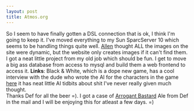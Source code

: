 ```yaml
--- 
layout: post
title: Atmos.org
---
```

So I seem to have finally gotten a DSL connection that is ok, I think I'm 
going to keep it.  I've moved everything to my Sun SparcServer 10 which seems 
to be handling things quite well.  <a 
HREF="http://www.eatsleepcode.net">Allen</a> thought ALL the images on the 
site were dynamic, but the 
website only creates 
images if it can't find them.  I got a neat little project from my old job 
which should be fun.  I get to move a big ass database from access to mysql 
and build them a web frontend to access it.  <B>Links</B>: Black & White, 
which is a dope new game, has a cool interview with the dude who wrote the AI 
for the characters in the game <a 
HREF="http://www.feedmag.com/templates/default.php3?a_id=1694">here</a> it has 
neat little AI tidbits about shit I've never really given much thought.  
Thanks Def for all the beer =).  I got a case of <a 
HREF="http://www.arrogantbastard.com">Arrogant Bastard</a> Ale from Def in the 
mail and I will be enjoying this for atleast a few days. =)
